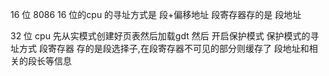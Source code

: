 16 位 8086 
16 位的cpu 的寻址方式是 段+偏移地址
段寄存器存的是 段地址

32 位  cpu 
先从实模式创建好页表然后加载gdt 然后 开启保护模式
保护模式的寻址方式
段寄存器 存的是段选择子,在段寄存器不可见的部分则缓存了 段地址和相关的段长等信息

